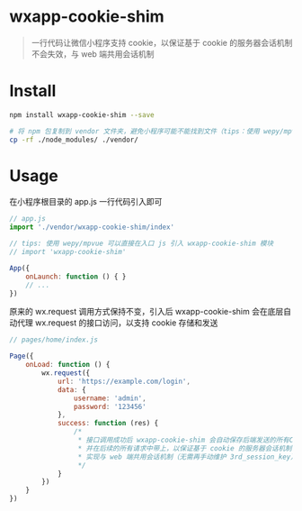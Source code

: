 # wxapp-cookie-shim
> 一行代码让微信小程序支持 cookie，以保证基于 cookie 的服务器会话机制不会失效，与 web 端共用会话机制

# Install

``` sh
npm install wxapp-cookie-shim --save

# 将 npm 包复制到 vendor 文件夹，避免小程序可能不能找到文件（tips：使用 wepy/mpvue 等框架无需此步）
cp -rf ./node_modules/ ./vendor/
```

# Usage

在小程序根目录的 app.js 一行代码引入即可

``` js
// app.js
import './vendor/wxapp-cookie-shim/index'

// tips: 使用 wepy/mpvue 可以直接在入口 js 引入 wxapp-cookie-shim 模块
// import 'wxapp-cookie-shim'

App({
    onLaunch: function () { }
    // ...
})
```

原来的 wx.request 调用方式保持不变，引入后 wxapp-cookie-shim 会在底层自动代理 wx.request 的接口访问，以支持 cookie 存储和发送

``` js
// pages/home/index.js

Page({
    onLoad: function () {
        wx.request({
            url: 'https://example.com/login',
            data: {
                username: 'admin',
                password: '123456'
            },
            success: function (res) {
                /*
                 * 接口调用成功后 wxapp-cookie-shim 会自动保存后端发送的所有Cookie（比如：SessionID）
                 * 并在后续的所有请求中带上，以保证基于 cookie 的服务器会话机制不会失效，
                 * 实现与 web 端共用会话机制（无需再手动维护 3rd_session_key） 
                 */
            }
        })
    }
})
```

